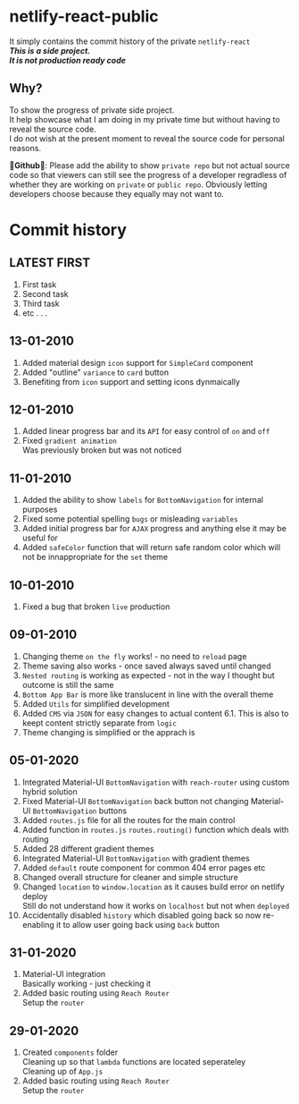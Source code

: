 # netlify-react-public
It simply contains the commit history of the private `netlify-react`<br> 
***This is a side project.*** <br>
***It is not production ready code***<br>

## Why?
To show the progress of private side project. <br> It help showcase what I am doing in my private time but without having to reveal the source code. <br>
I do not wish at the present moment to reveal the source code for personal reasons.

**🙏Github🙏**: Please add the ability to show `private repo` but not actual source code so that viewers can still see the progress of a developer regradless of whether they are working on `private` or `public repo`. Obviously letting developers choose because they equally may not want to.

# Commit history
## LATEST FIRST

 1. First task
 2. Second task
 3. Third task
 4. etc . . .

## 13-01-2010

1. Added material design `icon` support for `SimpleCard` component
2. Added "outline" `variance` to `card` button
3. Benefiting from `icon` support and setting icons dynmaically

## 12-01-2010

1. Added linear progress bar and its `API` for easy control of `on` and `off`
2. Fixed `gradient animation` <br>
   Was previously broken but was not noticed

## 11-01-2010

1. Added the ability to show `labels` for `BottomNavigation` for internal purposes
2. Fixed some potential spelling `bugs` or misleading `variables`
3. Added initial progress bar for `AJAX` progress and anything else it may be useful for
4. Added `safeColor` function that will return safe random color which will not be innappropriate for the `set` theme

## 10-01-2010

1. Fixed a bug that broken `live` production

## 09-01-2010

1. Changing theme `on the fly` works! - no need to `reload` page
2. Theme saving also works - once saved always saved until changed
3. `Nested routing` is working as expected - not in the way I thought but outcome is still the same
4. `Bottom App Bar` is more like translucent in line with the overall theme
5. Added `Utils` for simplified development
6. Added `CMS` via `JSON` for easy changes to actual content
    6.1. This is also to keept content strictly separate from `logic`
7. Theme changing is simplified or the apprach is

## 05-01-2020

1. Integrated Material-UI `BottomNavigation` with `reach-router` using custom hybrid solution
2. Fixed Material-UI `BottomNavigation` back button not changing Material-UI `BottomNavigation` buttons
3. Added `routes.js` file for all the routes for the main control
4. Added function in `routes.js` `routes.routing()` function which deals with routing
5. Added 28 different gradient themes
6. Integrated Material-UI `BottomNavigation` with gradient themes
7. Added `default` route component for common 404 error pages etc
8. Changed overall structure for cleaner and simple structure
9. Changed `location` to `window.location` as it causes build error on netlify deploy <br>
        Still do not understand how it works on `localhost` but not when `deployed`
10. Accidentally disabled `history` which disabled going back so now re-enabling it to allow user going back using `back` button

## 31-01-2020

 1. Material-UI integration<br>
    Basically working - just checking it 
 2. Added basic routing using `Reach Router`<br>
    Setup the `router`

## 29-01-2020

 1. Created `components` folder<br>
    Cleaning up so that `lambda` functions are located seperateley<br>
    Cleaning up of `App.js`<br>
 2. Added basic routing using `Reach Router`<br>
    Setup the `router`


